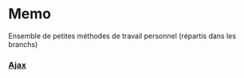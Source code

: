 # Memo
Ensemble de petites méthodes de travail personnel (répartis dans les branchs)
### [Ajax](https://github.com/YlrahcPlay/Memo/tree/Ajax "One test")
